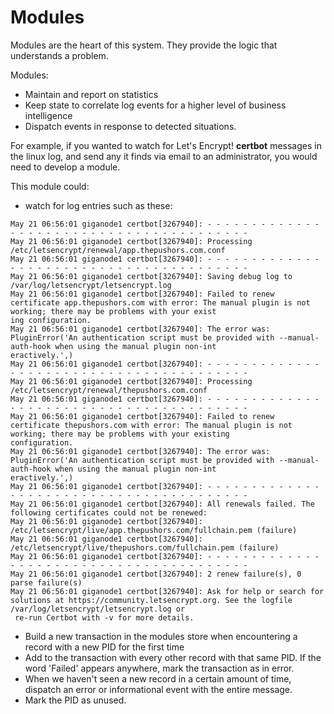 # Modules

Modules are the heart of this system. They provide the logic that understands a problem. 

Modules:

- Maintain and report on statistics 
- Keep state to correlate log events for a higher level of business intelligence
- Dispatch events in response to detected situations.

For example, if you wanted to watch for Let's Encrypt! **certbot** messages in the linux log, and send any it finds via
email to an administrator, you would need to develop a module.

This module could:

- watch for log entries such as these:

```
May 21 06:56:01 giganode1 certbot[3267940]: - - - - - - - - - - - - - - - - - - - - - - - - - - - - - - - - - - - - - - - -
May 21 06:56:01 giganode1 certbot[3267940]: Processing /etc/letsencrypt/renewal/app.thepushors.com.conf
May 21 06:56:01 giganode1 certbot[3267940]: - - - - - - - - - - - - - - - - - - - - - - - - - - - - - - - - - - - - - - - -
May 21 06:56:01 giganode1 certbot[3267940]: Saving debug log to /var/log/letsencrypt/letsencrypt.log
May 21 06:56:01 giganode1 certbot[3267940]: Failed to renew certificate app.thepushors.com with error: The manual plugin is not working; there may be problems with your exist
ing configuration.
May 21 06:56:01 giganode1 certbot[3267940]: The error was: PluginError('An authentication script must be provided with --manual-auth-hook when using the manual plugin non-int
eractively.',)
May 21 06:56:01 giganode1 certbot[3267940]: - - - - - - - - - - - - - - - - - - - - - - - - - - - - - - - - - - - - - - - -
May 21 06:56:01 giganode1 certbot[3267940]: Processing /etc/letsencrypt/renewal/thepushors.com.conf
May 21 06:56:01 giganode1 certbot[3267940]: - - - - - - - - - - - - - - - - - - - - - - - - - - - - - - - - - - - - - - - -
May 21 06:56:01 giganode1 certbot[3267940]: Failed to renew certificate thepushors.com with error: The manual plugin is not working; there may be problems with your existing 
configuration.
May 21 06:56:01 giganode1 certbot[3267940]: The error was: PluginError('An authentication script must be provided with --manual-auth-hook when using the manual plugin non-int
eractively.',)
May 21 06:56:01 giganode1 certbot[3267940]: - - - - - - - - - - - - - - - - - - - - - - - - - - - - - - - - - - - - - - - -
May 21 06:56:01 giganode1 certbot[3267940]: All renewals failed. The following certificates could not be renewed:
May 21 06:56:01 giganode1 certbot[3267940]:  /etc/letsencrypt/live/app.thepushors.com/fullchain.pem (failure)
May 21 06:56:01 giganode1 certbot[3267940]:  /etc/letsencrypt/live/thepushors.com/fullchain.pem (failure)
May 21 06:56:01 giganode1 certbot[3267940]: - - - - - - - - - - - - - - - - - - - - - - - - - - - - - - - - - - - - - - - -
May 21 06:56:01 giganode1 certbot[3267940]: 2 renew failure(s), 0 parse failure(s)
May 21 06:56:01 giganode1 certbot[3267940]: Ask for help or search for solutions at https://community.letsencrypt.org. See the logfile /var/log/letsencrypt/letsencrypt.log or
 re-run Certbot with -v for more details.

```

- Build a new transaction in the modules store when encountering a record with a new PID for the first time
- Add to the transaction with every other record with that same PID. If the word 'Failed' appears anywhere, mark the
transaction as in error.
- When we haven't seen a new record in a certain amount of time, dispatch an error or informational event with the
entire message.
- Mark the PID as unused.

